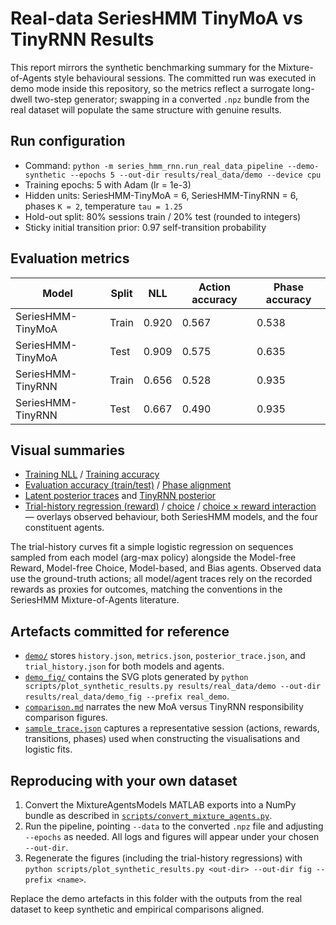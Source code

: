 # Real-data SeriesHMM TinyMoA vs TinyRNN Results

This report mirrors the synthetic benchmarking summary for the Mixture-of-Agents style
behavioural sessions. The committed run was executed in demo mode inside this repository,
so the metrics reflect a surrogate long-dwell two-step generator; swapping in a converted
`.npz` bundle from the real dataset will populate the same structure with genuine results.

## Run configuration

- Command: `python -m series_hmm_rnn.run_real_data_pipeline --demo-synthetic --epochs 5 --out-dir results/real_data/demo --device cpu`
- Training epochs: 5 with Adam (lr = 1e-3)
- Hidden units: SeriesHMM-TinyMoA = 6, SeriesHMM-TinyRNN = 6, phases `K = 2`, temperature `tau = 1.25`
- Hold-out split: 80% sessions train / 20% test (rounded to integers)
- Sticky initial transition prior: 0.97 self-transition probability

## Evaluation metrics

| Model              | Split | NLL  | Action accuracy | Phase accuracy |
|--------------------|-------|------|-----------------|----------------|
| SeriesHMM-TinyMoA  | Train | 0.920 | 0.567           | 0.538          |
| SeriesHMM-TinyMoA  | Test  | 0.909 | 0.575           | 0.635          |
| SeriesHMM-TinyRNN  | Train | 0.656 | 0.528           | 0.935          |
| SeriesHMM-TinyRNN  | Test  | 0.667 | 0.490           | 0.935          |

## Visual summaries

- [Training NLL](./demo_fig/real_demo_train_nll.svg) / [Training accuracy](./demo_fig/real_demo_train_accuracy.svg)
- [Evaluation accuracy (train/test)](./demo_fig/real_demo_action_accuracy.svg) / [Phase alignment](./demo_fig/real_demo_phase_accuracy.svg)
- [Latent posterior traces](./demo_fig/real_demo_hmm_moa_posterior.svg) and [TinyRNN posterior](./demo_fig/real_demo_hmm_tinyrnn_posterior.svg)
- [Trial-history regression (reward)](./demo_fig/real_demo_trial_history_reward.svg) /
  [choice](./demo_fig/real_demo_trial_history_choice.svg) /
  [choice × reward interaction](./demo_fig/real_demo_trial_history_interaction.svg) —
  overlays observed behaviour, both SeriesHMM models, and the four constituent agents.

The trial-history curves fit a simple logistic regression on sequences sampled from each
model (arg-max policy) alongside the Model-free Reward, Model-free Choice, Model-based,
and Bias agents. Observed data use the ground-truth actions; all model/agent traces rely on
the recorded rewards as proxies for outcomes, matching the conventions in the SeriesHMM
Mixture-of-Agents literature.

## Artefacts committed for reference

- [`demo/`](./demo/) stores `history.json`, `metrics.json`, `posterior_trace.json`, and `trial_history.json` for both models and agents.
- [`demo_fig/`](./demo_fig/) contains the SVG plots generated by
  `python scripts/plot_synthetic_results.py results/real_data/demo --out-dir results/real_data/demo_fig --prefix real_demo`.
- [`comparison.md`](./comparison.md) narrates the new MoA versus TinyRNN responsibility comparison figures.
- [`sample_trace.json`](./demo/sample_trace.json) captures a representative session (actions,
  rewards, transitions, phases) used when constructing the visualisations and logistic fits.

## Reproducing with your own dataset

1. Convert the MixtureAgentsModels MATLAB exports into a NumPy bundle as described in
   [`scripts/convert_mixture_agents.py`](../../scripts/convert_mixture_agents.py).
2. Run the pipeline, pointing `--data` to the converted `.npz` file and adjusting `--epochs`
   as needed. All logs and figures will appear under your chosen `--out-dir`.
3. Regenerate the figures (including the trial-history regressions) with
   `python scripts/plot_synthetic_results.py <out-dir> --out-dir fig --prefix <name>`.

Replace the demo artefacts in this folder with the outputs from the real dataset to keep
synthetic and empirical comparisons aligned.
